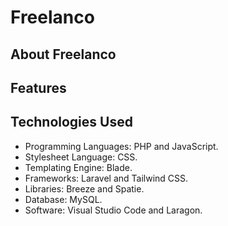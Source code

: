# Freelanco

## About Freelanco

## Features

## Technologies Used

-   Programming Languages: PHP and JavaScript.
-   Stylesheet Language: CSS.
-   Templating Engine: Blade.
-   Frameworks: Laravel and Tailwind CSS.
-   Libraries: Breeze and Spatie.
-   Database: MySQL.
-   Software: Visual Studio Code and Laragon.
